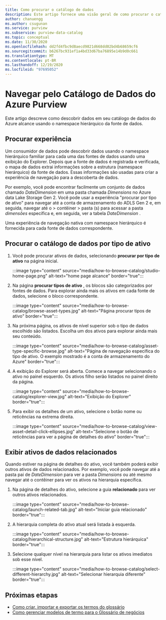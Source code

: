 ```yaml
---
title: Como procurar o catálogo de dados
description: Este artigo fornece uma visão geral de como procurar o catálogo de dados do Azure alcance com base no tipo de ativo.
author: chanuengg
ms.author: csugunan
ms.service: purview
ms.subservice: purview-data-catalog
ms.topic: conceptual
ms.date: 11/30/2020
ms.openlocfilehash: dd2fd4fbc9d8aecd9821d668dd02bd4b68659cf6
ms.sourcegitcommit: b6267bc931ef1a4bd33d67ba76895e14b9d0c661
ms.translationtype: MT
ms.contentlocale: pt-BR
ms.lasthandoff: 12/19/2020
ms.locfileid: "97695052"
---
```

# <a name="browse-the-azure-purview-data-catalog"></a>Navegar pelo Catálogo de Dados do Azure Purview

Este artigo descreve como descobrir dados em seu catálogo de dados do Azure alcance usando o namespace hierárquico da fonte de dados.

## <a name="browse-experience"></a>Procurar experiência

Um consumidor de dados pode descobrir dados usando o namespace hierárquico familiar para cada uma das fontes de dados usando uma exibição do Explorer. Depois que a fonte de dados é registrada e verificada, o mapa de dados extrai informações sobre a estrutura (namespace hierárquico) da fonte de dados. Essas informações são usadas para criar a experiência de navegação para a descoberta de dados.

Por exemplo, você pode encontrar facilmente um conjunto de dados chamado *DateDimension* em uma pasta chamada *Dimensions* no Azure data Lake Storage Gen 2. Você pode usar a experiência "procurar por tipo de ativo" para navegar até a conta de armazenamento do ADLS Gen 2 e, em seguida, navegar até o > contêiner > pasta (s) para acessar a pasta *dimensões* específica e, em seguida, ver a tabela *DateDimension* .

Uma experiência de navegação nativa com namespace hierárquico é fornecida para cada fonte de dados correspondente.

## <a name="browse-the-data-catalog-by-asset-type"></a>Procurar o catálogo de dados por tipo de ativo

1. Você pode procurar ativos de dados, selecionando **procurar por tipo de ativo** na página inicial.

    :::image type="content" source="media/how-to-browse-catalog/studio-home-page.png" alt-text="home page alcance" border="true":::

1. Na página **procurar tipos de ativo** , os blocos são categorizados por fontes de dados. Para explorar ainda mais os ativos em cada fonte de dados, selecione o bloco correspondente.

    :::image type="content" source="media/how-to-browse-catalog/browse-asset-types.jpg" alt-text="Página procurar tipos de ativo" border="true":::

1. Na próxima página, os ativos de nível superior sob o tipo de dados escolhido são listados. Escolha um dos ativos para explorar ainda mais seu conteúdo.

    :::image type="content" source="media/how-to-browse-catalog/asset-type-specific-browse.jpg" alt-text="Página de navegação específica do tipo de ativo. O exemplo mostrado é a conta de armazenamento do Azure" border="true":::

1. A exibição do Explorer será aberta. Comece a navegar selecionando o ativo no painel esquerdo. Os ativos filho serão listados no painel direito da página.

    :::image type="content" source="media/how-to-browse-catalog/explorer-view.jpg" alt-text="Exibição do Explorer" border="true":::

1. Para exibir os detalhes de um ativo, selecione o botão nome ou reticências na extrema direita.

    :::image type="content" source="media/how-to-browse-catalog/view-asset-detail-click-ellipses.jpg" alt-text="Selecione o botão de reticências para ver a página de detalhes do ativo" border="true":::

## <a name="view-related-data-assets"></a>Exibir ativos de dados relacionados

Quando estiver na página de detalhes do ativo, você também poderá exibir outros ativos de dados relacionados. Por exemplo, você pode navegar até a pasta pai de *DateDimension* para ver a pasta *Dimensions* ou até mesmo navegar até o contêiner para ver os ativos na hierarquia específica.

1. Na página de detalhes do ativo, selecione a guia **relacionado** para ver outros ativos relacionados.

    :::image type="content" source="media/how-to-browse-catalog/launch-related-tab.jpg" alt-text="Iniciar guia relacionado" border="true":::

1. A hierarquia completa do ativo atual será listada à esquerda.

    :::image type="content" source="media/how-to-browse-catalog/hierarchical-structure.jpg" alt-text="Estrutura hierárquica" border="true":::

1. Selecione qualquer nível na hierarquia para listar os ativos imediatos sob esse nível.

    :::image type="content" source="media/how-to-browse-catalog/select-different-hierarchy.jpg" alt-text="Selecionar hierarquia diferente" border="true":::

## <a name="next-steps"></a>Próximas etapas

- [Como criar, importar e exportar os termos do glossário](how-to-create-import-export-glossary.md)
- [Como gerenciar modelos de termo para o Glossário de negócios](how-to-manage-term-templates.md)
